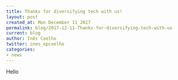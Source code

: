 ```yaml
---
title: Thanks for diversifying tech with us!
layout: post
created_at: Mon December 11 2017
permalink: blog/2017-12-11-Thanks-for-diversifying-tech-with-us
current: blog
author: Inês Coelho
twitter: ines_opcoelho
categories:
- news
---
```


Hello